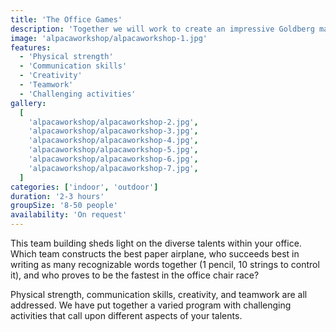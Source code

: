 ```yaml
---
title: 'The Office Games'
description: 'Together we will work to create an impressive Goldberg machine'
image: 'alpacaworkshop/alpacaworkshop-1.jpg'
features:
  - 'Physical strength'
  - 'Communication skills'
  - 'Creativity'
  - 'Teamwork'
  - 'Challenging activities'
gallery:
  [
    'alpacaworkshop/alpacaworkshop-2.jpg',
    'alpacaworkshop/alpacaworkshop-3.jpg',
    'alpacaworkshop/alpacaworkshop-4.jpg',
    'alpacaworkshop/alpacaworkshop-5.jpg',
    'alpacaworkshop/alpacaworkshop-6.jpg',
    'alpacaworkshop/alpacaworkshop-7.jpg',
  ]
categories: ['indoor', 'outdoor']
duration: '2-3 hours'
groupSize: '8-50 people'
availability: 'On request'
---
```


This team building sheds light on the diverse talents within your office. Which team constructs the best paper airplane, who succeeds best in writing as many recognizable words together (1 pencil, 10 strings to control it), and who proves to be the fastest in the office chair race?

Physical strength, communication skills, creativity, and teamwork are all addressed. We have put together a varied program with challenging activities that call upon different aspects of your talents.
